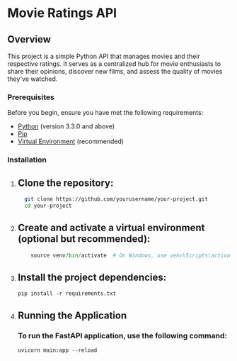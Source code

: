 # Movie Ratings API

## Overview

This project is a simple Python API that manages movies and their respective ratings. It serves as a centralized hub for movie enthusiasts to share their opinions, discover new films, and assess the quality of movies they've watched.

### Prerequisites

Before you begin, ensure you have met the following requirements:

- [Python](https://www.python.org/downloads/) (version 3.3.0 and above)
- [Pip](https://pip.pypa.io/en/stable/installation/)
- [Virtual Environment](https://docs.python.org/3/library/venv.html) (recommended)

### Installation

1. ## Clone the repository:

   ```bash
     git clone https://github.com/yourusername/your-project.git
     cd your-project
   ```
2. ## Create and activate a virtual environment (optional but recommended):
    ```python -m venv venv
        source venv/bin/activate  # On Windows, use venv\Scripts\activate
    ```
3. ## Install the project dependencies:
    ```
    pip install -r requirements.txt

    ```
4. ## Running the Application
    ### To run the FastAPI application, use the following command:

    ```
    uvicorn main:app --reload

    ```